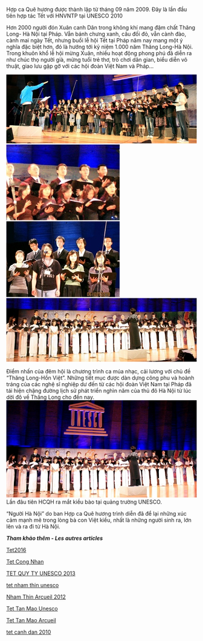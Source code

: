 <!--
title:Tết Canh Dần lần hợp tác đầu tiên của HCQH và HNVNTP tại UNESCO 06.02.2010
author: Nguyễn Tích Kỳ
status: completed
-->

Hợp ca Quê hương được thành lập từ tháng 09 năm 2009.
Đây là lần đầu tiên hợp tác Tết với HNVNTP  tại UNESCO 2010
 
Hơn 2000 người đón Xuân canh Dân trong không khí mang đậm chất Thăng Long- Hà Nội tại Pháp.
Vẫn bánh chưng xanh, câu đối đỏ, vẫn cành đào, cành mai ngày Tết, nhưng buổi lễ hội Tết tại Pháp năm nay mang một ý nghĩa đặc biệt hơn, đó là hướng tới kỷ niệm 1.000 năm Thăng Long-Hà Nội. Trong khuôn khổ lễ hội mừng Xuân, nhiều hoạt động phong phú đã diễn ra như chúc thọ người già, mừng tuổi trẻ thơ, trò chơi dân gian, biểu diễn võ thuật, giao lưu gặp gỡ với các hội đoàn Việt Nam và Pháp…
 
![](1.jpg)  
![](23.jpg)  
![](32.jpg)  
![](4.jpg)   
 

Điểm nhấn của đêm hội là chương trình ca múa nhạc, cải lương với chủ đề “Thăng Long-Hồn Việt”. Những tiết mục được dàn dựng công phu và hoành tráng của các nghệ sĩ nghiệp dư đến từ các hội đoàn Việt Nam tại Pháp đã tái hiện chặng đường lịch sử phát triển nghìn năm của thủ đô Hà Nội từ lúc dời đô về Thăng Long cho đến nay. 
![](5.jpg) 
Lần đâu tiên HCQH ra mắt kiều bào tại quảng trường UNESCO.

“Người Hà Nội” do ban Hợp ca Quê hương trình diễn đã để lại những xúc cảm mạnh mẽ trong lòng bà con Việt kiều, nhất là những người sinh ra, lớn lên và ra đi từ Hà Nội.

***Tham khảo thêm - Les autres articles***

[Tet2016](/#post/2016-02-22%20Tet2016)

[Tet Cong Nhan](/#post/2014-02-26%20Tet%20Cong%20Nhan)

[TET QUY TY UNESCO 2013](/#post/2013-04-18%20TET%20QUY%20TY%20UNESCO%202013) 

[tet nham thin unesco](/#post/2012-01-01%20tet%20nham%20thin%20unesco) 

[Nham Thin Arcueil 2012](/#post/2013-01-01%20Nham%20Thin%20Arcueil%202012)  
 
[Tet Tan Mao Unesco](/#post/2013-11-04%20Tet%20Tan%20Mao%20Unesco)  

[Tet Tan Mao Arcueil](/#post/2013-04-11%20Tet%20Tan%20Mao%20Arcueil)

[tet canh dan 2010](/#post/2012-12-14%20tet%20canh%20dan%202010) 


  









 